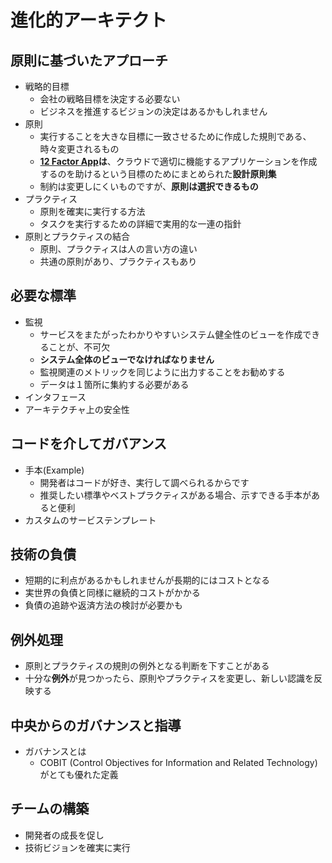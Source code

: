 # 進化的アーキテクト

## 原則に基づいたアプローチ

- 戦略的目標
  - 会社の戦略目標を決定する必要ない
  - ビジネスを推進するビジョンの決定はあるかもしれません
- 原則
  - 実行することを大きな目標に一致させるために作成した規則である、時々変更されるもの
  - **[12 Factor App](https://12factor.net/ja/)は**、クラウドで適切に機能するアプリケーションを作成するのを助けるという目標のためにまとめられた**設計原則集**
  - 制約は変更しにくいものですが、**原則は選択できるもの**
- プラクティス
  - 原則を確実に実行する方法
  - タスクを実行するための詳細で実用的な一連の指針
- 原則とプラクティスの結合
  - 原則、プラクティスは人の言い方の違い
  - 共通の原則があり、プラクティスもあり

## 必要な標準

- 監視
  - サービスをまたがったわかりやすいシステム健全性のビューを作成できることが、不可欠
  - **システム全体のビューでなければなりません**
  - 監視関連のメトリックを同じように出力することをお勧めする
  - データは１箇所に集約する必要がある
- インタフェース
- アーキテクチャ上の安全性

## コードを介してガバアンス

- 手本(Example)
  - 開発者はコードが好き、実行して調べられるからです
  - 推奨したい標準やベストプラクティスがある場合、示すできる手本があると便利
- カスタムのサービステンプレート

## 技術の負債

- 短期的に利点があるかもしれませんが長期的にはコストとなる
- 実世界の負債と同様に継続的コストがかかる
- 負債の追跡や返済方法の検討が必要かも

## 例外処理

- 原則とプラクティスの規則の例外となる判断を下すことがある
- 十分な**例外**が見つかったら、原則やプラクティスを変更し、新しい認識を反映する

## 中央からのガバナンスと指導

- ガバナンスとは
  - COBIT (Control Objectives for Information and Related Technology)がとても優れた定義

## チームの構築

- 開発者の成長を促し
- 技術ビジョンを確実に実行
